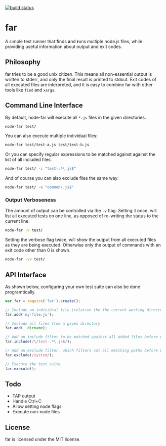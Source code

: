 [![build status](https://secure.travis-ci.org/felixge/node-far.png)](http://travis-ci.org/felixge/node-far)
# far

A simple test runner that **f**inds **a**nd **r**uns multiple node.js files,
while providing useful information about output and exit codes.

## Philosophy

far tries to be a good unix citizen. This means all non-essential output is
written to stderr, and only the final result is printed to stdout. Exit codes
of all executed files are interpreted, and it is easy to combine far with other
tools like `find` and `xargs`.

## Command Line Interface

By default, node-far will execute all `*.js` files in the given directories.

``` bash
node-far test/
```

You can also execute multiple individual files:

``` bash
node-far test/test-a.js test/test-b.js
```

Or you can specify regular expressions to be matched against against the list
of all included files.

``` bash
node-far test/ -i "test-.*\.js$"
```
And of course you can also exclude files the same way:

``` bash
node-far test/ -e "common\.js$"
```

### Output Verboseness

The amount of output can be controlled via the `-v` flag. Setting it once, will
list all executed tests on one line, as opposed of re-writing the status to the
current line.

``` bash
node-far -v test/
```

Setting the verbose flag twice, will show the output from all executed files as
they are being executed. Otherwise only the output of commands with an exit code
other than 0 is shown.

``` bash
node-far -vv test/
```

## API Interface

As shown below, configuring your own test suite can also be done programtically.

``` javascript
var far = require('far').create();

// Include an individual file (relative the the current working directory)
far.add('my-file.js');

// Include all files from a given directory
far.add(__dirname);

// Add an include filter to be matched against all added files before execution
far.include(/\/test-.*\.js$/);

// Add an exclude filter, which filters out all matching paths before execution
far.exclude(/system/);

// Execute the test suite
far.execute();
```

## Todo

* TAP output
* Handle Ctrl+C
* Allow setting node flags
* Execute non-node files

## License

far is licensed under the MIT license.
